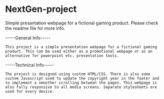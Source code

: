 # NextGen-project
Simple presantation webpage for a fictional gaming product. Please check the readme file for more info.

-----General Info-----
	
	This project is a simple presentation webpage for a fictional gaming product. This can be used either as a promotional webpage or as an alternative for powerpoint etc. presentation tools.
	
-----Technical Info-----
	
	The project is designed using custom HTML/CSS. There is also some custom Javascript used to update the copyright year in the footer and to implement a smoother scrolling between the pages. This webpage is also fully responsive to all media screens. Separate stylesheets are used for every device.